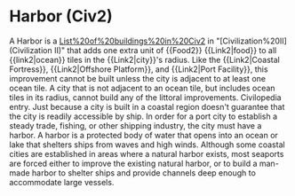 # Harbor (Civ2)

 A Harbor is a [List%20of%20buildings%20in%20Civ2](building) in "[Civilization%20II](Civilization II)" that adds one extra unit of {{Food2}} {{Link2|food}} to all {{link2|ocean}} tiles in the {{Link2|city}}'s radius.
Like the {{Link2|Coastal Fortress}}, {{Link2|Offshore Platform}}, and {{Link2|Port Facility}}, this improvement cannot be built unless the city is adjacent to at least one ocean tile. A city that is not adjacent to an ocean tile, but includes ocean tiles in its radius, cannot build any of the littoral improvements.
Civilopedia entry.
Just because a city is built in a coastal region doesn't guarantee that the city is readily accessible by ship. In order for a port city to establish a steady trade, fishing, or other shipping industry, the city must have a harbor. A harbor is a protected body of water that opens into an ocean or lake that shelters ships from waves and high winds. Although some coastal cities are established in areas where a natural harbor exists, most seaports are forced either to improve the existing natural harbor, or to build a man-made harbor to shelter ships and provide channels deep enough to accommodate large vessels.